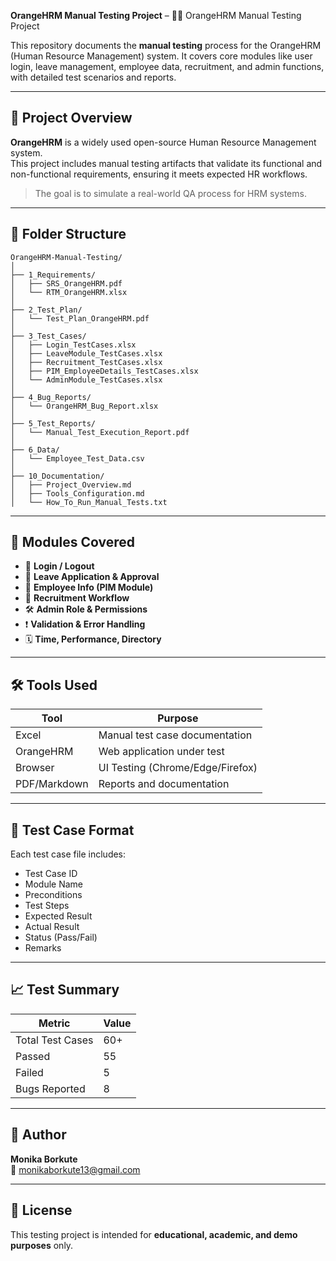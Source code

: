 **OrangeHRM Manual Testing Project** – 
🧑‍💼 OrangeHRM Manual Testing Project

This repository documents the **manual testing** process for the OrangeHRM (Human Resource Management) system. It covers core modules like user login, leave management, employee data, recruitment, and admin functions, with detailed test scenarios and reports.

---

## 📌 Project Overview

**OrangeHRM** is a widely used open-source Human Resource Management system.  
This project includes manual testing artifacts that validate its functional and non-functional requirements, ensuring it meets expected HR workflows.

> The goal is to simulate a real-world QA process for HRM systems.

---

## 📁 Folder Structure

```
OrangeHRM-Manual-Testing/
│
├── 1_Requirements/
│   ├── SRS_OrangeHRM.pdf
│   └── RTM_OrangeHRM.xlsx
│
├── 2_Test_Plan/
│   └── Test_Plan_OrangeHRM.pdf
│
├── 3_Test_Cases/
│   ├── Login_TestCases.xlsx
│   ├── LeaveModule_TestCases.xlsx
│   ├── Recruitment_TestCases.xlsx
│   ├── PIM_EmployeeDetails_TestCases.xlsx
│   └── AdminModule_TestCases.xlsx
│
├── 4_Bug_Reports/
│   └── OrangeHRM_Bug_Report.xlsx
│
├── 5_Test_Reports/
│   └── Manual_Test_Execution_Report.pdf
│
├── 6_Data/
│   └── Employee_Test_Data.csv
│
├── 10_Documentation/
│   ├── Project_Overview.md
│   ├── Tools_Configuration.md
│   └── How_To_Run_Manual_Tests.txt
```

---

## 🧪 Modules Covered

- 🔐 **Login / Logout**
- 🧾 **Leave Application & Approval**
- 📄 **Employee Info (PIM Module)**
- 🎯 **Recruitment Workflow**
- 🛠️ **Admin Role & Permissions**
- ❗ **Validation & Error Handling**
- 🗓️ **Time, Performance, Directory**

---

## 🛠️ Tools Used

| Tool        | Purpose                          |
|-------------|----------------------------------|
| Excel       | Manual test case documentation   |
| OrangeHRM   | Web application under test       |
| Browser     | UI Testing (Chrome/Edge/Firefox) |
| PDF/Markdown| Reports and documentation        |

---

## 🧾 Test Case Format

Each test case file includes:

- Test Case ID
- Module Name
- Preconditions
- Test Steps
- Expected Result
- Actual Result
- Status (Pass/Fail)
- Remarks

---

## 📈 Test Summary

| Metric               | Value |
|----------------------|-------|
| Total Test Cases     | 60+   |
| Passed               | 55    |
| Failed               | 5     |
| Bugs Reported        | 8     |

---

## 📎 Author

**Monika Borkute**  
📧 monikaborkute13@gmail.com

---

## 📝 License

This testing project is intended for **educational, academic, and demo purposes** only.
```
